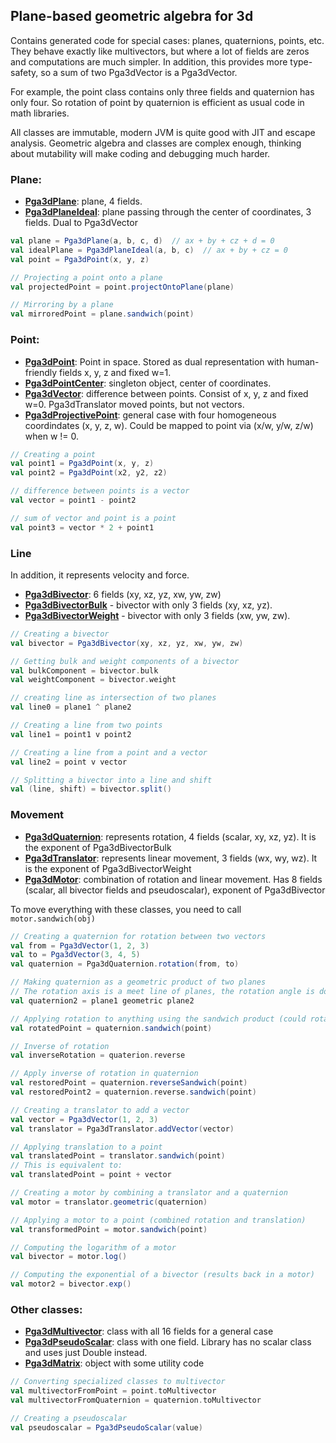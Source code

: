 ## Plane-based geometric algebra for 3d

Contains generated code for special cases: planes, quaternions, points, etc.
They behave exactly like multivectors, but where a lot of fields are zeros and computations are much simpler.
In addition, this provides more type-safety, so a sum of two Pga3dVector is a Pga3dVector.

For example, the point class contains only three fields and quaternion has only four. So rotation of point by quaternion is
efficient as usual code in math libraries.

All classes are immutable, modern JVM is quite good with JIT and escape analysis.
Geometric algebra and classes are complex enough, thinking about mutability will make coding and debugging much harder.  

### Plane:

* [**Pga3dPlane**](shared/src/main/scala/com/github/kright/pga3d/Pga3dPlane.scala): plane, 4 fields.
* [**Pga3dPlaneIdeal**](shared/src/main/scala/com/github/kright/pga3d/Pga3dPlaneIdeal.scala): plane passing through the center of coordinates, 3 fields. Dual to Pga3dVector

```scala
val plane = Pga3dPlane(a, b, c, d)  // ax + by + cz + d = 0
val idealPlane = Pga3dPlaneIdeal(a, b, c)  // ax + by + cz = 0
val point = Pga3dPoint(x, y, z)

// Projecting a point onto a plane
val projectedPoint = point.projectOntoPlane(plane)

// Mirroring by a plane
val mirroredPoint = plane.sandwich(point)
```

### Point:

* [**Pga3dPoint**](shared/src/main/scala/com/github/kright/pga3d/Pga3dPoint.scala): Point in space. Stored as dual representation with human-friendly fields x, y, z and fixed w=1.
* [**Pga3dPointCenter**](shared/src/main/scala/com/github/kright/pga3d/Pga3dPointCenter.scala): singleton object, center of coordinates.
* [**Pga3dVector**](shared/src/main/scala/com/github/kright/pga3d/Pga3dVector.scala): difference between points. Consist of x, y, z and fixed w=0. Pga3dTranslator moved points, but not
  vectors.
* [**Pga3dProjectivePoint**](shared/src/main/scala/com/github/kright/pga3d/Pga3dProjectivePoint.scala): general case with four homogeneous coordindates (x, y, z, w). Could be mapped to point via (x/w, y/w, z/w) when w != 0.

```scala
// Creating a point
val point1 = Pga3dPoint(x, y, z)
val point2 = Pga3dPoint(x2, y2, z2)

// difference between points is a vector
val vector = point1 - point2

// sum of vector and point is a point
val point3 = vector * 2 + point1
```

### Line

In addition, it represents velocity and force.

* [**Pga3dBivector**](shared/src/main/scala/com/github/kright/pga3d/Pga3dBivector.scala): 6 fields (xy, xz, yz, xw, yw, zw)
* [**Pga3dBivectorBulk**](shared/src/main/scala/com/github/kright/pga3d/Pga3dBivectorBulk.scala) - bivector with only 3 fields (xy, xz, yz).
* [**Pga3dBivectorWeight**](shared/src/main/scala/com/github/kright/pga3d/Pga3dBivectorWeight.scala) - bivector with only 3 fields (xw, yw, zw).

```scala
// Creating a bivector
val bivector = Pga3dBivector(xy, xz, yz, xw, yw, zw)

// Getting bulk and weight components of a bivector
val bulkComponent = bivector.bulk
val weightComponent = bivector.weight

// creating line as intersection of two planes
val line0 = plane1 ^ plane2

// Creating a line from two points
val line1 = point1 v point2

// Creating a line from a point and a vector
val line2 = point v vector

// Splitting a bivector into a line and shift
val (line, shift) = bivector.split()
```

### Movement

* [**Pga3dQuaternion**](shared/src/main/scala/com/github/kright/pga3d/Pga3dQuaternion.scala): represents rotation, 4 fields (scalar, xy, xz, yz). It is the exponent of Pga3dBivectorBulk
* [**Pga3dTranslator**](shared/src/main/scala/com/github/kright/pga3d/Pga3dTranslator.scala): represents linear movement, 3 fields (wx, wy, wz). It is the exponent of Pga3dBivectorWeight
* [**Pga3dMotor**](shared/src/main/scala/com/github/kright/pga3d/Pga3dMotor.scala): combination of rotation and linear movement. Has 8 fields (scalar, all bivector fields and pseudoscalar),
  exponent of Pga3dBivector

To move everything with these classes, you need to call `motor.sandwich(obj)`

```scala
// Creating a quaternion for rotation between two vectors
val from = Pga3dVector(1, 2, 3)
val to = Pga3dVector(3, 4, 5)
val quaternion = Pga3dQuaternion.rotation(from, to)

// Making quaternion as a geometric product of two planes 
// The rotation axis is a meet line of planes, the rotation angle is double angle between planes)
val quaternion2 = plane1 geometric plane2

// Applying rotation to anything using the sandwich product (could rotate point, line, plane, quatenrion, etc.)
val rotatedPoint = quaternion.sandwich(point)

// Inverse of rotation
val inverseRotation = quaterion.reverse

// Apply inverse of rotation in quaternion
val restoredPoint = quaternion.reverseSandwich(point)
val restoredPoint2 = quaternion.reverse.sandwich(point)

// Creating a translator to add a vector
val vector = Pga3dVector(1, 2, 3)
val translator = Pga3dTranslator.addVector(vector)

// Applying translation to a point
val translatedPoint = translator.sandwich(point)
// This is equivalent to:
val translatedPoint = point + vector

// Creating a motor by combining a translator and a quaternion
val motor = translator.geometric(quaternion)

// Applying a motor to a point (combined rotation and translation)
val transformedPoint = motor.sandwich(point)

// Computing the logarithm of a motor 
val bivector = motor.log()

// Computing the exponential of a bivector (results back in a motor)
val motor2 = bivector.exp()

```

### Other classes:

* [**Pga3dMultivector**](shared/src/main/scala/com/github/kright/pga3d/Pga3dMultivector.scala): class with all 16 fields for a general case
* [**Pga3dPseudoScalar**](shared/src/main/scala/com/github/kright/pga3d/Pga3dPseudoScalar.scala): class with one field. Library has no scalar class and uses just Double instead.
* [**Pga3dMatrix**](shared/src/main/scala/com/github/kright/pga3d/Pga3dMatrix.scala): object with some utility code

```scala
// Converting specialized classes to multivector
val multivectorFromPoint = point.toMultivector
val multivectorFromQuaternion = quaternion.toMultivector

// Creating a pseudoscalar
val pseudoscalar = Pga3dPseudoScalar(value)
```